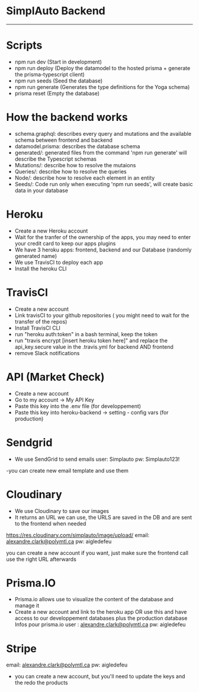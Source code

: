 # SimplAuto Backend

---

# Scripts

- npm run dev (Start in development)
- npm run deploy (Deploy the datamodel to the hosted prisma + generate the prisma-typescript client)
- npm run seeds (Seed the database)
- npm run generate (Generates the type definitions for the Yoga schema)
- prisma reset (Empty the database)

# How the backend works

- schema.graphql: describes every query and mutations and the available schema between frontend and backend
- datamodel.prisma: describes the database schema
- generated/: generated files from the command 'npm run generate' will describe the Typescript schemas
- Mutations/: describe how to resolve the mutaions
- Queries/: describe how to resolve the queries
- Node/: describe how to resolve each element in an entity
- Seeds/: Code run only when executing 'npm run seeds', will create basic data in your database

# Heroku

- Create a new Heroku account
- Wait for the tranfer of the ownership of the apps, you may need to enter your credit card to keep our apps plugins
- We have 3 heroku apps: frontend, backend and our Database (randomly generated name)
- We use TravisCI to deploy each app
- Install the heroku CLI

# TravisCI

- Create a new account
- Link travisCI to your github repositories ( you might need to wait for the transfer of the repos)
- Install TravisCI CLI
- run "heroku auth:token" in a bash terminal, keep the token
- run "travis encrypt [insert heroku token here]" and replace the api_key.secure value in the .travis.yml for backend AND frontend
- remove Slack notifications

# API (Market Check)

- Create a new account
- Go to my account -> My API Key
- Paste this key into the .env file (for developpement)
- Paste this key into heroku-backend -> setting - config vars (for production)

# Sendgrid

- We use SendGrid to send emails
  user: Simplauto
  pw: Simplauto123!

-you can create new email template and use them

# Cloudinary

- We use Cloudinary to save our images
- It returns an URL we can use, the URLS are saved in the DB and are sent to the frontend when needed

https://res.cloudinary.com/simplauto/image/upload/
email: alexandre.clark@polymtl.ca
pw: aigledefeu

you can create a new account if you want, just make sure the frontend call use the right URL afterwards

# Prisma.IO

- Prisma.io allows use to visualize the content of the database and manage it
- Create a new account and link to the heroku app
  OR
  use this and have access to our developpement databases plus the production database
  Infos pour prisma.io
  user : alexandre.clark@polymtl.ca
  pw: aigledefeu

# Stripe

email: alexandre.clark@polymtl.ca
pw: aigledefeu

- you can create a new account, but you'll need to update the keys and the redo the products
